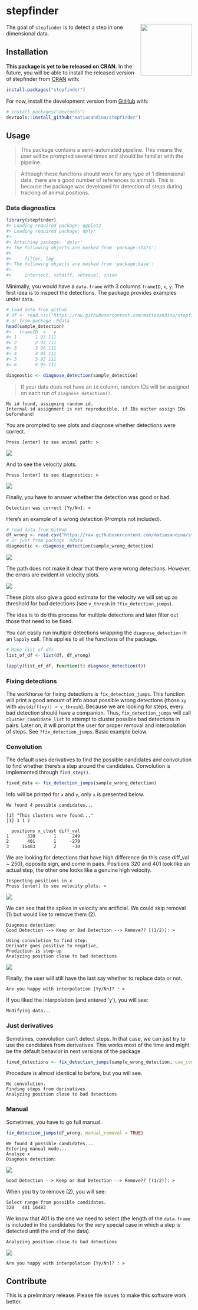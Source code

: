 
# stepfinder

<img src='man/figures/logo.png' align="right" height="139" />

<!-- badges: start -->

<!-- badges: end -->

The goal of `stepfinder` is to detect a step in one dimensional data.

## Installation

**This package is yet to be released on CRAN.** In the future, you will
be able to install the released version of stepfinder from
[CRAN](https://CRAN.R-project.org) with:

``` r
install.packages("stepfinder")
```

For now, install the development version from
[GitHub](https://github.com/) with:

``` r
# install.packages("devtools")
devtools::install_github("matiasandina/stepfinder")
```

## Usage

> This package contains a semi-automated pipeline. This means the user
> will be prompted several times and should be familiar with the
> pipeline.

> Although these functions should work for any type of 1 dimensional
> data, there are a good number of references to animals. This is
> because the package was developed for detection of steps during
> tracking of animal positions.

### Data diagnostics

``` r
library(stepfinder)
#> Loading required package: ggplot2
#> Loading required package: dplyr
#> 
#> Attaching package: 'dplyr'
#> The following objects are masked from 'package:stats':
#> 
#>     filter, lag
#> The following objects are masked from 'package:base':
#> 
#>     intersect, setdiff, setequal, union
```

Minimally, you would have a `data.frame` with 3 columns `frameID`, `x`,
`y`. The first idea is to inspect the detections. The package provides
examples under `data`.

``` r
# load data from github
# df <- read.csv("https://raw.githubusercontent.com/matiasandina/stepfinder/master/data/sample_detection.csv")
# or from package .Rdata
head(sample_detection)
#>   frameID  x   y
#> 1       1 93 111
#> 2       2 95 111
#> 3       3 96 111
#> 4       4 95 111
#> 5       5 95 111
#> 6       6 95 111
```

``` r
diagnostic <- diagnose_detection(sample_detection)
```

> If your data does not have an `id` column, random IDs will be assigned
> on each run of `diagnose_detection()`.

    No id found, assigning random id.
    Internal id assignment is not reproducible, if IDs matter assign IDs beforehand!

You are prompted to see plots and diagnose whether detections were
correct.

    Press [enter] to see animal path: >

![](sample_img/path_1473.png)

And to see the velocity plots.

    Press [enter] to see diagnostics: >

![](sample_img/vel_1473.png)

Finally, you have to answer whether the detection was good or bad.

    Detection was correct [Yy/Nn]: >

Here’s an example of a wrong detection (Prompts not included).

``` r
# read data from GitHub
df_wrong <- read.csv("https://raw.githubusercontent.com/matiasandina/stepfinder/master/data/sample_wrong_detection.csv")
# or just from package .Rdata
diagnostic <- diagnose_detection(sample_wrong_detection)
```

![](sample_img/path_8359.png)

The path does not make it clear that there were wrong detections.
However, the errors are evident in velocity plots.

![](sample_img/vel_8359.png)

These plots also give a good estimate for the velocity we will set up as
threshold for bad detections (see `v_thresh` in `?fix_detection_jumps`).

The idea is to do this process for multiple detections and later filter
out those that need to be fixed.

You can easily run multiple detections wrapping the `diagnose_detection`
in an `lapply` call. This applies to all the functions of the package.

``` r
# Make list of dfs
list_of_df <- list(df, df_wrong)

lapply(list_of_df, function(t) diagnose_detection(t))
```

### Fixing detections

The workhorse for fixing detections is `fix_detection_jumps`. This
function will print a good amount of info about possible wrong
detections (those `xy` with `abs(diff(xy)) > v_thresh`). Because we are
looking for steps, every bad detection should have a companion. Thus,
`fix_detection_jumps` will call `cluster_candidate_list` to attempt to
cluster possible bad detections in pairs. Later on, it will prompt the
user for proper removal and interpolation of steps. See
`?fix_detection_jumps`. Basic example below.

### Convolution

The default uses derivatives to find the possible candidates and
convolution to find whether there’s a step around the candidates.
Convolution is implemented through `find_step()`.

``` r
fixed_data <- fix_detection_jumps(sample_wrong_detection)
```

Info will be printed for `x` and `y`, only `x` is presented below.

    We found 4 possible candidates...

    [1] "This clusters were found..."
    [1] 1 1 2

``` 
  positions x_clust diff_val
1       320       1      249
2       401       1     -279
3     16483       2      -30
```

We are looking for detections that have high difference (in this case
diff\_val ~ 250), opposite sign, and come in pairs. Positions 320 and
401 look like an actual step, the other one looks like a genuine high
velocity.

    Inspecting positions in x
    Press [enter] to see velocity plots: > 

![](sample_img/fix_jump_sample.png)

We can see that the spikes in velocity are artificial. We could skip
removal (1) but would like to remove them (2).

    Diagnose detection:
    Good Detection --> Keep or Bad Detection --> Remove?? [(1/2)]: >

    Using convolution to find step.
    Derivate goes positive to negative,
    Prediction is step-up
    Analyzing position close to bad detections

![](sample_img/step_removal.png)

Finally, the user will still have the last say whether to replace data
or not.

    Are you happy with interpolation [Yy/Nn]? : >

If you liked the interpolation (and entered ‘y’), you will see:

    Modifying data...

### Just derivatives

Sometimes, convolution can’t detect steps. In that case, we can just try
to use the candidates from derivatives. This works most of the time and
might be the default behavior in next versions of the
package.

``` r
fixed_detections <- fix_detection_jumps(sample_wrong_detection, use_convolution = FALSE)
```

Procedure is almost identical to before, but you will see.

    No convolution.
    Finding steps from derivatives
    Analyzing position close to bad detections

### Manual

Sometimes, you have to go full manual.

``` r
fix_detection_jumps(df_wrong, manual_removal = TRUE)
```

    We found 4 possible candidates...
    Entering manual mode....
    Analyze x
    Diagnose detection:

![](sample_img/manual_wrong_detection.png)

    Good Detection --> Keep or Bad Detection --> Remove?? [(1/2)]: >

When you try to remove (2), you will see:

    Select range from possible candidates.
    320   401 16483

We know that 401 is the one we need to select (the length of the
`data.frame` is included in the candidates for the very special case in
which a step is detected until the end of the data).

    Analyzing position close to bad detections

![](sample_img/manual_fix.png)

    Are you happy with interpolation [Yy/Nn]? : >

## Contribute

This is a preliminary release. Please file issues to make this software
work better.
